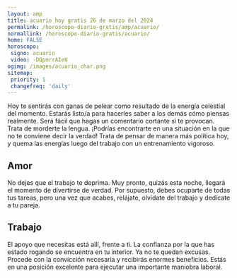 ```yaml
---
layout: amp
title: acuario hoy gratis 26 de marzo del 2024 
permalink: /horoscopo-diario-gratis/amp/acuario/
normallink: /horoscopo-diario-gratis/acuario/
home: FALSE
horoscopo:
 signo: acuario
 video: -DQpmrrAIeU
ogimg: /images/acuario_char.png
sitemap:
 priority: 1
 changefreq: 'daily'
---
```



Hoy te sentirás con ganas de pelear como resultado de la energía celestial del momento. Estarás listo/a para hacerles saber a los demás cómo piensas realmente. Será fácil que hagas un comentario cortante si te provocan. Trata de morderte la lengua. ¡Podrías encontrarte en una situación en la que no te conviene decir la verdad! Trata de pensar de manera más política hoy, y quema las energías luego del trabajo con un entrenamiento vigoroso.

## Amor

No dejes que el trabajo te deprima. Muy pronto, quizás esta noche, llegará el momento de divertirse de verdad. Por supuesto, debes ocuparte de todas tus tareas, pero una vez que acabes, relájate, olvídate del trabajo y dedícate a tu pareja.

## Trabajo

El apoyo que necesitas está allí, frente a ti. La confianza por la que has estado rogando se encuentra en tu interior. Ya no te quedan excusas. Procede con la convicción necesaria y recibirás enormes beneficios. Estás en una posición excelente para ejecutar una importante maniobra laboral.